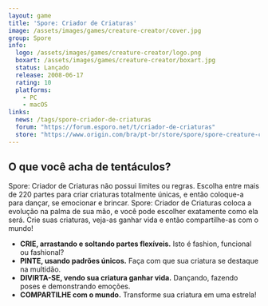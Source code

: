 ```yaml
---
layout: game
title: 'Spore: Criador de Criaturas'
image: /assets/images/games/creature-creator/cover.jpg
group: Spore
info:
  logo: /assets/images/games/creature-creator/logo.png
  boxart: /assets/images/games/creature-creator/boxart.jpg
  status: Lançado
  release: 2008-06-17
  rating: 10
  platforms:
    - PC
    - macOS
links:
  news: /tags/spore-criador-de-criaturas
  forum: "https://forum.esporo.net/t/criador-de-criaturas"
  store: "https://www.origin.com/bra/pt-br/store/spore/spore-creature-creator"
---
```


## O que você acha de tentáculos?

Spore: Criador de Criaturas não possui limites ou regras. Escolha entre mais de 220 partes para criar criaturas totalmente únicas, e então coloque-a para dançar, se emocionar e brincar. Spore: Criador de Criaturas coloca a evolução na palma de sua mão, e você pode escolher exatamente como ela será. Crie suas criaturas, veja-as ganhar vida e então compartilhe-as com o mundo!

- **CRIE, arrastando e soltando partes flexíveis.** Isto é fashion, funcional ou fashional?
- **PINTE, usando padrões únicos.** Faça com que sua criatura se destaque na multidão.
- **DIVIRTA-SE, vendo sua criatura ganhar vida.** Dançando, fazendo poses e demonstrando emoções.
- **COMPARTILHE com o mundo.** Transforme sua criatura em uma estrela!

